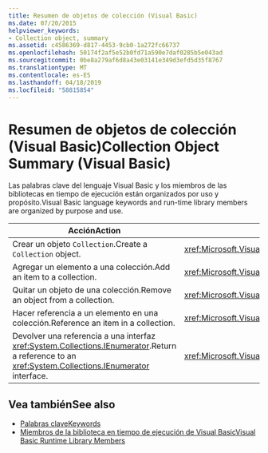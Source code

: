 ```yaml
---
title: Resumen de objetos de colección (Visual Basic)
ms.date: 07/20/2015
helpviewer_keywords:
- Collection object, summary
ms.assetid: c4586369-d817-4453-9cb0-1a272fc66737
ms.openlocfilehash: 50174f2af5e52b0fd71a590e7daf0285b5e043ad
ms.sourcegitcommit: 0be8a279af6d8a43e03141e349d3efd5d35f8767
ms.translationtype: MT
ms.contentlocale: es-ES
ms.lasthandoff: 04/18/2019
ms.locfileid: "58815854"
---
```

# <a name="collection-object-summary-visual-basic"></a><span data-ttu-id="0675e-102">Resumen de objetos de colección (Visual Basic)</span><span class="sxs-lookup"><span data-stu-id="0675e-102">Collection Object Summary (Visual Basic)</span></span>
<span data-ttu-id="0675e-103">Las palabras clave del lenguaje Visual Basic y los miembros de las bibliotecas en tiempo de ejecución están organizados por uso y propósito.</span><span class="sxs-lookup"><span data-stu-id="0675e-103">Visual Basic language keywords and run-time library members are organized by purpose and use.</span></span>  
  
|<span data-ttu-id="0675e-104">Acción</span><span class="sxs-lookup"><span data-stu-id="0675e-104">Action</span></span>|<span data-ttu-id="0675e-105">Elemento del lenguaje</span><span class="sxs-lookup"><span data-stu-id="0675e-105">Language element</span></span>|  
|------------|----------------------|  
|<span data-ttu-id="0675e-106">Crear un objeto `Collection`.</span><span class="sxs-lookup"><span data-stu-id="0675e-106">Create a `Collection` object.</span></span>|<xref:Microsoft.VisualBasic.Collection>|  
|<span data-ttu-id="0675e-107">Agregar un elemento a una colección.</span><span class="sxs-lookup"><span data-stu-id="0675e-107">Add an item to a collection.</span></span>|<xref:Microsoft.VisualBasic.Collection.Add*>|  
|<span data-ttu-id="0675e-108">Quitar un objeto de una colección.</span><span class="sxs-lookup"><span data-stu-id="0675e-108">Remove an object from a collection.</span></span>|<xref:Microsoft.VisualBasic.Collection.Remove*>|  
|<span data-ttu-id="0675e-109">Hacer referencia a un elemento en una colección.</span><span class="sxs-lookup"><span data-stu-id="0675e-109">Reference an item in a collection.</span></span>|<xref:Microsoft.VisualBasic.Collection.Item*>|  
|<span data-ttu-id="0675e-110">Devolver una referencia a una interfaz <xref:System.Collections.IEnumerator>.</span><span class="sxs-lookup"><span data-stu-id="0675e-110">Return a reference to an <xref:System.Collections.IEnumerator> interface.</span></span>|<xref:Microsoft.VisualBasic.Collection.System%23Collections%23IEnumerable%23GetEnumerator%2A>|  
  
## <a name="see-also"></a><span data-ttu-id="0675e-111">Vea también</span><span class="sxs-lookup"><span data-stu-id="0675e-111">See also</span></span>

- [<span data-ttu-id="0675e-112">Palabras clave</span><span class="sxs-lookup"><span data-stu-id="0675e-112">Keywords</span></span>](../../../visual-basic/language-reference/keywords/index.md)
- [<span data-ttu-id="0675e-113">Miembros de la biblioteca en tiempo de ejecución de Visual Basic</span><span class="sxs-lookup"><span data-stu-id="0675e-113">Visual Basic Runtime Library Members</span></span>](../../../visual-basic/language-reference/runtime-library-members.md)

